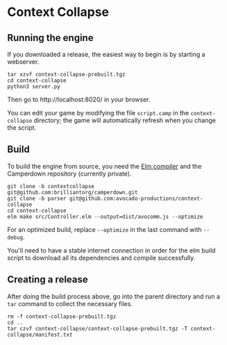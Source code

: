 # Context Collapse

## Running the engine

If you downloaded a release, the easiest way to begin is by starting
a webserver. 

    tar xzvf context-collapse-prebuilt.tgz
    cd context-collapse
    python3 server.py

Then go to http://localhost:8020/ in your browser.

You can edit your game by modifying the file `script.camp`
in the `context-collapse` directory; the game will automatically
refresh when you change the script.

## Build

To build the engine from source, you need the 
[Elm compiler](https://guide.elm-lang.org/install/elm.html)
and the Camperdown repository (currently private).

    git clone -b contextcollapse git@github.com:brilliantorg/camperdown.git
    git clone -b parser git@github.com:avocado-productions/context-collapse
    cd context-collapse
    elm make src/Controller.elm --output=dist/avocomm.js --optimize

For an optimized build, replace `--optimize` in the last command with `--debug`.

You'll need to have a stable internet connection in order for the elm build
script to download all its dependencies and compile successfully.

## Creating a release

After doing the build process above, go into the parent directory and run
a `tar` command to collect the necessary files.

    rm -f context-collapse-prebuilt.tgz
    cd ..
    tar czvf context-collapse/context-collapse-prebuilt.tgz -T context-collapse/manifest.txt



